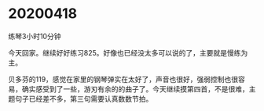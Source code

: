 # 20200418

练琴3小时10分钟

今天回家。继续好好练习825。好像也已经没太多可以说的了，主要就是慢练为主。

贝多芬的119，感觉在家里的钢琴弹实在太好了，声音也很好，强弱控制也很容易，确实感受到了一些，游刃有余的的曲子了。今天继续摸第四首，不是很难，主题句子已经差不多，第三句需要认真数数节拍。
